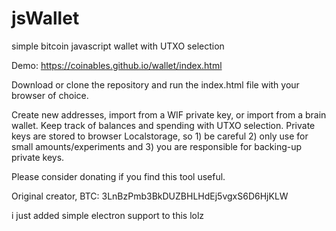 # jsWallet
 simple bitcoin javascript wallet with UTXO selection
 
 Demo: https://coinables.github.io/wallet/index.html

Download or clone the repository and run the index.html file with your browser of choice. 

Create new addresses, import from a WIF private key, or import from a brain wallet. Keep track of balances and spending with UTXO selection.  Private keys are stored to browser Localstorage, so 1) be careful 2) only use for small amounts/experiments and 3) you are responsible for backing-up private keys.

Please consider donating if you find this tool useful.

Original creator, BTC: 3LnBzPmb3BkDUZBHLHdEj5vgxS6D6HjKLW
 
 
i just added simple electron support to this lolz
